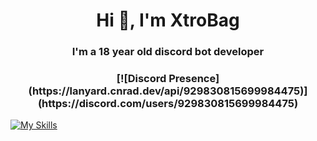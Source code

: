 <h1 align="center">Hi 👋, I'm XtroBag</h1>
<h3 align="center">I'm a 18 year old discord bot developer</h3>


<h3 align="center">[![Discord Presence](https://lanyard.cnrad.dev/api/929830815699984475)](https://discord.com/users/929830815699984475)</h3>

[![My Skills](https://skillicons.dev/icons?i=js,ts,prisma,yarn,npm,nodejs,linux,git,discord)](https://skillicons.dev)
